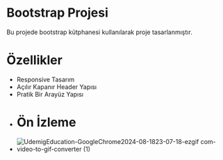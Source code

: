 # Bootstrap Projesi
Bu projede bootstrap kütphanesi kullanılarak proje tasarlanmıştır.

# Özellikler 
- Responsive Tasarım
- Açılır Kapanır Header Yapısı
- Pratik Bir Arayüz Yapısı
- # Ön İzleme
- ![UdemigEducation-GoogleChrome2024-08-1823-07-18-ezgif com-video-to-gif-converter (1)](https://github.com/user-attachments/assets/eec9bbe2-e1b9-410a-98cc-76406488eaf8)
